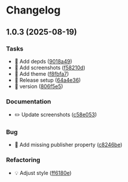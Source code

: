 # Changelog

## 1.0.3 (2025-08-19)

### Tasks

* 🤖 Add depds ([9018a49](https://github.com/phun-ky/vscode-accessible-theme/commit/9018a4945d0f58a1417052f3667276a6c7a8d929))
* 🤖 Add screenshots ([f58210d](https://github.com/phun-ky/vscode-accessible-theme/commit/f58210dd16badc3ed50e9c6df207e4004f7d0594))
* 🤖 Add theme ([f8fbfa7](https://github.com/phun-ky/vscode-accessible-theme/commit/f8fbfa7d42a042498eee544ed1ffd5437e89eafe))
* 🤖 Release setup ([64a4e36](https://github.com/phun-ky/vscode-accessible-theme/commit/64a4e369d202134fcfd99fbe83f772458932f08d))
* 🤖 version ([806f5e5](https://github.com/phun-ky/vscode-accessible-theme/commit/806f5e57d2bf876776c2e076ee746c399b2ebb42))

### Documentation

* ✏️ Update screenshots ([c58e053](https://github.com/phun-ky/vscode-accessible-theme/commit/c58e0532a068ed9d19d608e7694ad59d1ae755c5))

### Bug

* 🐛 Add missing publisher property ([c8246be](https://github.com/phun-ky/vscode-accessible-theme/commit/c8246bed3516ecc387e657237741d945ab94d2a2))

### Refactoring

* 💡 Adjust style ([ff6180e](https://github.com/phun-ky/vscode-accessible-theme/commit/ff6180ed0ed034745819bb400f37f160b765d0e3))
